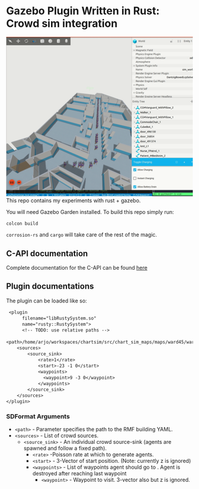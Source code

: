 # Gazebo Plugin Written in Rust: Crowd sim integration

![](doc/rustling_march.gif)
This repo contains my experiments with rust + gazebo.

You will need Gazebo Garden installed. To build this repo simply run:
```
colcon build
```

`corrosion-rs` and `cargo` will take care of the rest of the magic.

## C-API documentation
Complete documentation for the C-API  can be found [here](rusty_gz_plugin/src/rust_interface.h)

## Plugin documentations

The plugin can be loaded like so:
```
 <plugin
      filename="libRustySystem.so"
      name="rusty::RustySystem">
      <!-- TODO: use relative paths -->
    <path>/home/arjo/workspaces/chartsim/src/chart_sim_maps/maps/ward45/ward45.building.yaml</path>
    <sources>
        <source_sink>
            <rate>1</rate>
            <start>-23 -1 0</start>
            <waypoints>
              <waypoint>9 -3 0</waypoint>
            </waypoints>
        </source_sink>
    </sources>
</plugin>
```


### SDFormat Arguments
* `<path>` - Parameter specifies the path to the RMF building YAML.
* `<sources>` - List of crowd sources.
    * `<source_sink>` - An individual crowd source-sink (agents are spawned and follow a fixed path).
        * `<rate>` -Poisson rate at which to generate agents.
        * `<start>` - 3-Vector of start position. (Note: currently z is ignored)
        * `<waypoints>` - List of waypoints agent should go to . Agent is destroyed after reaching last waypoint
            * `<waypoint>` - Waypoint to visit. 3-vector also but z is ignored.
